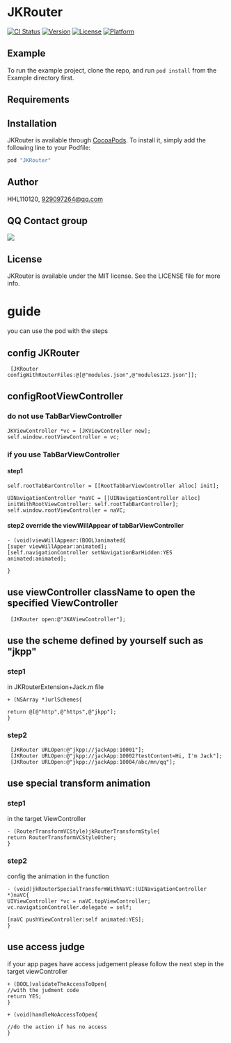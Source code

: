 # JKRouter

[![CI Status](http://img.shields.io/travis/HHL110120/JKRouter.svg?style=flat)](https://travis-ci.org/HHL110120/JKRouter)
[![Version](https://img.shields.io/cocoapods/v/JKRouter.svg?style=flat)](http://cocoapods.org/pods/JKRouter)
[![License](https://img.shields.io/cocoapods/l/JKRouter.svg?style=flat)](http://cocoapods.org/pods/JKRouter)
[![Platform](https://img.shields.io/cocoapods/p/JKRouter.svg?style=flat)](http://cocoapods.org/pods/JKRouter)

## Example

To run the example project, clone the repo, and run `pod install` from the Example directory first.

## Requirements

## Installation

JKRouter is available through [CocoaPods](http://cocoapods.org). To install
it, simply add the following line to your Podfile:

```ruby
pod "JKRouter"
```

## Author

HHL110120, 929097264@qq.com

## QQ Contact group
![](https://github.com/xindizhiyin2014/JKRouter/blob/master/JKRouter.jpeg?raw=true)

## License

JKRouter is available under the MIT license. See the LICENSE file for more info.

# guide
you can use the pod with the steps
## config JKRouter
```
 [JKRouter configWithRouterFiles:@[@"modules.json",@"modules123.json"]];

```
## configRootViewController
### do not use TabBarViewController

```
JKViewController *vc = [JKViewController new];
self.window.rootViewController = vc;
```
### if you use TabBarViewController
#### step1
```
self.rootTabBarController = [[RootTabbarViewController alloc] init];

UINavigationController *naVC = [[UINavigationController alloc] initWithRootViewController: self.rootTabBarController];
self.window.rootViewController = naVC;

```
#### step2  override the viewWillAppear of tabBarViewController
```
- (void)viewWillAppear:(BOOL)animated{
[super viewWillAppear:animated];
[self.navigationController setNavigationBarHidden:YES animated:animated];

}
```

## use viewController className to open the specified ViewController
```
 [JKRouter open:@"JKAViewController"];
```
## use the scheme defined by yourself such as "jkpp"
### step1
in JKRouterExtension+Jack.m  file
```
+ (NSArray *)urlSchemes{

return @[@"http",@"https",@"jkpp"];
}
```
### step2
```
 [JKRouter URLOpen:@"jkpp://jackApp:10001"];
 [JKRouter URLOpen:@"jkpp://jackApp:10002?testContent=Hi, I'm Jack"];
 [JKRouter URLOpen:@"jkpp://jackApp:10004/abc/mn/qq"];
````
## use special transform animation
### step1
in the target ViewController
```
- (RouterTransformVCStyle)jkRouterTransformStyle{
return RouterTransformVCStyleOther;
}
```
### step2
config the animation in  the function
```
- (void)jkRouterSpecialTransformWithNaVC:(UINavigationController *)naVC{
UIViewController *vc = naVC.topViewController;
vc.navigationController.delegate = self;

[naVC pushViewController:self animated:YES];
}

```
## use access judge
if your app pages have access judgement  please follow the next step in the target viewController
```
+ (BOOL)validateTheAccessToOpen{
//with the judment code
return YES;
}

+ (void)handleNoAccessToOpen{

//do the action if has no access
}
```


